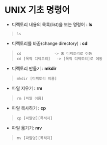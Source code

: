 UNIX 기초 명령어
===


* 디렉토리 내용의 목록(list)을 보는 명령어 : __ls__
> ```
> ls
> 
> ```

* 디렉토리를 바꿈(change directory) : __cd__
> ```
> cd               -> 홈 디렉토리로 이동
> cd [목적 디렉토리]   -> [목적 디렉토리]로 이동
> 
> ```

* 디렉토리 만들기 : __mkdir__
> ```
> mkdir [디렉토리 이름]
> 
> ```

* 파일 지우기 : __rm__
> ```
> rm [파일 이름]
> 
> ```

* 파일 복사하기 : __cp__
> ```
> cp [파일명][목적지]
> 
> ```

* 파일 옮기기: __mv__
> ```
> mv [파일명][목적지]
> 
> ```
